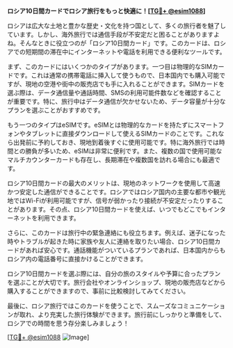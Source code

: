 **ロシア10日間カードでロシア旅行をもっと快適に！[[TG💪+ @esim1088](https://t.me/s/esim1088)]**

ロシアは広大な土地と豊かな歴史・文化を持つ国として、多くの旅行者を魅了しています。しかし、海外旅行では通信手段が不安定だと困ることがありますよね。そんなときに役立つのが「ロシア10日間カード」です。このカードは、ロシアでの短期間の滞在中にインターネットや電話を利用できる便利なツールです。

まず、このカードにはいくつかのタイプがあります。一つ目は物理的なSIMカードです。これは通常の携帯電話に挿入して使うもので、日本国内でも購入可能ですが、現地の空港や街中の販売店でも手に入れることができます。SIMカードを選ぶ際は、データ通信量や通話時間、SMSの利用可能件数などを確認することが重要です。特に、旅行中はデータ通信が欠かせないため、データ容量が十分なプランを選ぶことがおすすめです。

もう一つのタイプはeSIMです。eSIMとは物理的なカードを持たずにスマートフォンやタブレットに直接ダウンロードして使えるSIMカードのことです。これなら出発前に予約しておき、現地到着後すぐに使用可能です。特に海外旅行では時間との勝負が多いため、eSIMは非常に便利です。また、複数の国で使用可能なマルチカウンターカードも存在し、長期滞在や複数国を訪れる場合にも最適です。

ロシア10日間カードの最大のメリットは、現地のネットワークを使用して高速かつ安定した通信ができることです。ロシアではロシア国内の主要な都市や観光地ではWi-Fiが利用可能ですが、信号が弱かったり接続が不安定だったりすることがあります。その点、ロシア10日間カードを使えば、いつでもどこでもインターネットを利用できます。

さらに、このカードは旅行中の緊急連絡にも役立ちます。例えば、迷子になった時やトラブルが起きた時に家族や友人に連絡を取りたい場合、ロシア10日間カードがあれば安心です。通話機能がついているプランであれば、日本国内からもロシア内の電話番号に直接かけることができます。

ロシア10日間カードを選ぶ際には、自分の旅のスタイルや予算に合ったプランを選ぶことが大切です。旅行会社やオンラインショップ、現地の販売店などから購入することができますので、事前に比較検討してみてください。

最後に、ロシア旅行ではこのカードを使うことで、スムーズなコミュニケーションが取れ、より充実した旅行体験ができます。旅行前にしっかりと準備をして、ロシアでの時間を思う存分楽しみましょう！

[[TG💪+ @esim1088](https://t.me/s/esim1088) ![Image](https://i.postimg.cc/Y0z9fWf4/image.png)]